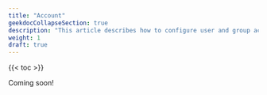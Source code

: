 ```yaml
---
title: "Account"
geekdocCollapseSection: true
description: "This article describes how to configure user and group accounts in the TrueNAS CLI Shell." 
weight: 1
draft: true
---
```


{{< toc >}}

Coming soon!
